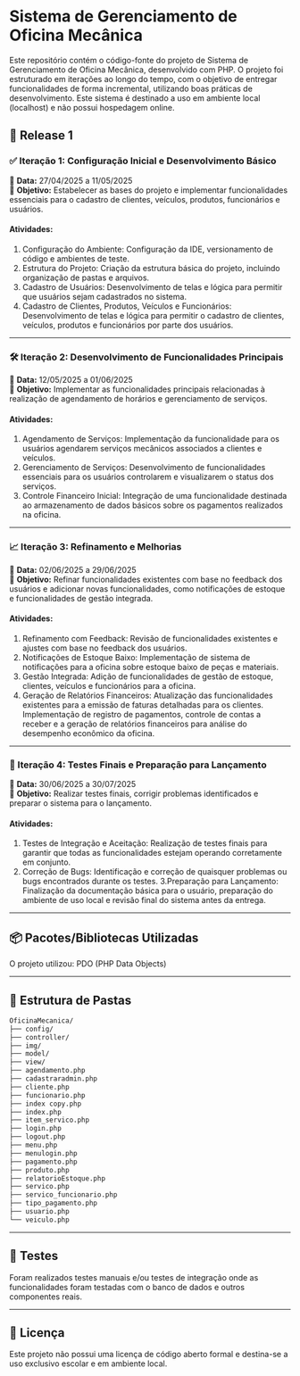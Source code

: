 # Sistema de Gerenciamento de Oficina Mecânica

Este repositório contém o código-fonte do projeto de Sistema de Gerenciamento de Oficina Mecânica, desenvolvido com PHP. O projeto foi estruturado em iterações ao longo do tempo, com o objetivo de entregar funcionalidades de forma incremental, utilizando boas práticas de desenvolvimento. Este sistema é destinado a uso em ambiente local (localhost) e não possui hospedagem online.

## 🔄 Release 1

### ✅ Iteração 1: Configuração Inicial e Desenvolvimento Básico
📅 **Data:** 27/04/2025 a 11/05/2025   
🎯 **Objetivo:** Estabelecer as bases do projeto e implementar funcionalidades essenciais para o cadastro de clientes, veículos, produtos, funcionários e usuários.

#### Atividades:
1. Configuração do Ambiente: Configuração da IDE, versionamento de código e ambientes de teste.
2. Estrutura do Projeto: Criação da estrutura básica do projeto, incluindo organização de pastas e arquivos.
3. Cadastro de Usuários: Desenvolvimento de telas e lógica para permitir que usuários sejam cadastrados no sistema.
4. Cadastro de Clientes, Produtos, Veículos e Funcionários: Desenvolvimento de telas e lógica para permitir o cadastro de clientes, veículos, produtos e funcionários por parte dos usuários.

--- 

### 🛠️ Iteração 2: Desenvolvimento de Funcionalidades Principais
📅 **Data:** 12/05/2025 a 01/06/2025  
🎯 **Objetivo:** Implementar as funcionalidades principais relacionadas à realização de agendamento de horários e gerenciamento de serviços.

#### Atividades:
1. Agendamento de Serviços: Implementação da funcionalidade para os usuários agendarem serviços mecânicos associados a clientes e veículos.
2. Gerenciamento de Serviços: Desenvolvimento de funcionalidades essenciais para os usuários controlarem e visualizarem o status dos serviços.
3. Controle Financeiro Inicial: Integração de uma funcionalidade destinada ao armazenamento de dados básicos sobre os pagamentos realizados na oficina.

---

### 📈 Iteração 3: Refinamento e Melhorias
📅 **Data:** 02/06/2025 a 29/06/2025  
🎯 **Objetivo:** Refinar funcionalidades existentes com base no feedback dos usuários e adicionar novas funcionalidades, como notificações de estoque e funcionalidades de gestão integrada.

#### Atividades:
1. Refinamento com Feedback: Revisão de funcionalidades existentes e ajustes com base no feedback dos usuários.
2. Notificações de Estoque Baixo: Implementação de sistema de notificações para a oficina sobre estoque baixo de peças e materiais.
3. Gestão Integrada: Adição de funcionalidades de gestão de estoque, clientes, veículos e funcionários para a oficina.
4. Geração de Relatórios Financeiros: Atualização das funcionalidades existentes para a emissão de faturas detalhadas para os clientes. Implementação de registro de pagamentos, controle de contas a receber e a geração de relatórios financeiros para análise do desempenho econômico da oficina.

---

### 🚀 Iteração 4: Testes Finais e Preparação para Lançamento
📅 **Data:** 30/06/2025 a 30/07/2025  
🎯 **Objetivo:** Realizar testes finais, corrigir problemas identificados e preparar o sistema para o lançamento.

#### Atividades:
1. Testes de Integração e Aceitação: Realização de testes finais para garantir que todas as funcionalidades estejam operando corretamente em conjunto.
2. Correção de Bugs: Identificação e correção de quaisquer problemas ou bugs encontrados durante os testes.
3.Preparação para Lançamento: Finalização da documentação básica para o usuário, preparação do ambiente de uso local e revisão final do sistema antes da entrega.

---

## 📦 Pacotes/Bibliotecas Utilizadas

O projeto utilizou: PDO (PHP Data Objects)


---

## 📁 Estrutura de Pastas

```bash
OficinaMecanica/
├── config/             
├── controller/        
├── img/               
├── model/              
├── view/               
├── agendamento.php    
├── cadastraradmin.php  
├── cliente.php        
├── funcionario.php     
├── index copy.php      
├── index.php
├── item_servico.php
├── login.php  
├── logout.php    
├── menu.php     
├── menulogin.php   
├── pagamento.php 
├── produto.php    
├── relatorioEstoque.php 
├── servico.php   
├── servico_funcionario.php
├── tipo_pagamento.php
├── usuario.php  
└── veiculo.php           
```

---

## 🧪 Testes

Foram realizados testes manuais e/ou testes de integração onde as funcionalidades foram testadas com o banco de dados e outros componentes reais.

---

## 📝 Licença

Este projeto não possui uma licença de código aberto formal e destina-se a uso exclusivo escolar e em ambiente local.
